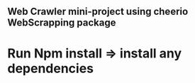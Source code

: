 ## Web Crawler mini-project using cheerio WebScrapping package


# Run    Npm install  => install any dependencies
  
  
